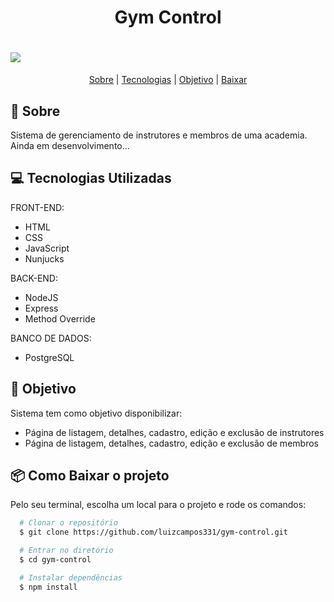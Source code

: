 <h1 align="center">
  Gym Control
</h1>

<h1>
  <img src="public/assets/demo.gif">
</h1>

<p align="center">
  <a href="#bookmark-sobre">Sobre</a> |
  <a href="#computer-tecnologias-utilizadas">Tecnologias</a> |
  <a href="#dart-objetivo">Objetivo</a> |
  <a href="#package-como-baixar-o-projeto">Baixar</a>
</p>

## :bookmark: Sobre
Sistema de gerenciamento de instrutores e membros de uma academia. </br>
Ainda em desenvolvimento...

## :computer: Tecnologias Utilizadas
FRONT-END:
- HTML
- CSS
- JavaScript
- Nunjucks

BACK-END:
- NodeJS
- Express
- Method Override

BANCO DE DADOS:
- PostgreSQL
## :dart: Objetivo
Sistema tem como objetivo disponibilizar:
- Página de listagem, detalhes, cadastro, edição e exclusão de instrutores
- Página de listagem, detalhes, cadastro, edição e exclusão de membros

## :package: Como Baixar o projeto
Pelo seu terminal, escolha um local para o projeto e rode os comandos:
```bash
  # Clonar o repositório
  $ git clone https://github.com/luizcampos331/gym-control.git

  # Entrar no diretório
  $ cd gym-control

  # Instalar dependências
  $ npm install

```